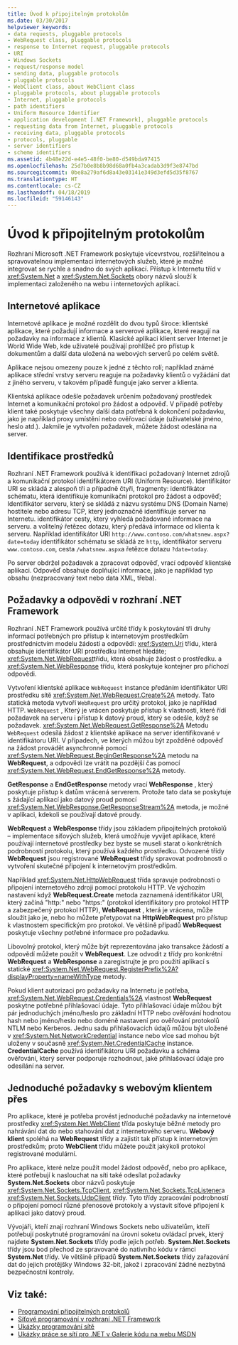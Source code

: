 ```yaml
---
title: Úvod k připojitelným protokolům
ms.date: 03/30/2017
helpviewer_keywords:
- data requests, pluggable protocols
- WebRequest class, pluggable protocols
- response to Internet request, pluggable protocols
- URI
- Windows Sockets
- request/response model
- sending data, pluggable protocols
- pluggable protocols
- WebClient class, about WebClient class
- pluggable protocols, about pluggable protocols
- Internet, pluggable protocols
- path identifiers
- Uniform Resource Identifier
- application development [.NET Framework], pluggable protocols
- requesting data from Internet, pluggable protocols
- receiving data, pluggable protocols
- protocols, pluggable
- server identifiers
- scheme identifiers
ms.assetid: 4b48e22d-e4e5-48f0-be80-d549bda97415
ms.openlocfilehash: 25d7b0e8b8b98d68a0fb4a3cadab3d9f3e8747bd
ms.sourcegitcommit: 0be8a279af6d8a43e03141e349d3efd5d35f8767
ms.translationtype: HT
ms.contentlocale: cs-CZ
ms.lasthandoff: 04/18/2019
ms.locfileid: "59146143"
---
```

# <a name="introducing-pluggable-protocols"></a>Úvod k připojitelným protokolům
Rozhraní Microsoft .NET Framework poskytuje vícevrstvou, rozšiřitelnou a spravovatelnou implementaci internetových služeb, které je možné integrovat se rychle a snadno do svých aplikací. Přístup k Internetu tříd v <xref:System.Net> a <xref:System.Net.Sockets> obory názvů slouží k implementaci založeného na webu i internetových aplikací.  
  
## <a name="internet-applications"></a>Internetové aplikace  
 Internetové aplikace je možné rozdělit do dvou typů široce: klientské aplikace, které požadují informace a serverové aplikace, které reagují na požadavky na informace z klientů. Klasické aplikaci klient server Internet je World Wide Web, kde uživatelé používají prohlížeč pro přístup k dokumentům a další data uložená na webových serverů po celém světě.  
  
 Aplikace nejsou omezeny pouze k jedné z těchto rolí; například známé aplikace střední vrstvy serveru reaguje na požadavky klientů o vyžádání dat z jiného serveru, v takovém případě funguje jako server a klienta.  
  
 Klientská aplikace odešle požadavek určením požadovaný prostředek Internet a komunikační protokol pro žádost a odpověď. V případě potřeby klient také poskytuje všechny další data potřebná k dokončení požadavku, jako je například proxy umístění nebo ověřovací údaje (uživatelské jméno, heslo atd.). Jakmile je vytvořen požadavek, můžete žádost odeslána na server.  
  
## <a name="identifying-resources"></a>Identifikace prostředků  
 Rozhraní .NET Framework používá k identifikaci požadovaný Internet zdrojů a komunikační protokol identifikátorem URI (Uniform Resource). Identifikátor URI se skládá z alespoň tři a případně čtyři, fragmenty: identifikátor schématu, která identifikuje komunikační protokol pro žádost a odpověď; Identifikátor serveru, který se skládá z názvu systému DNS (Domain Name) hostitele nebo adresu TCP, který jednoznačně identifikuje server na Internetu. identifikátor cesty, který vyhledá požadované informace na serveru. a volitelný řetězec dotazu, který předává informace od klienta k serveru. Například identifikátor URI `http://www.contoso.com/whatsnew.aspx?date=today` identifikátor schématu se skládá ze `http`, identifikátor serveru `www.contoso.com`, cesta `/whatsnew.aspx`a řetězce dotazu `?date=today`.  
  
 Po server obdržel požadavek a zpracovat odpověď, vrací odpověď klientské aplikaci. Odpověď obsahuje doplňující informace, jako je například typ obsahu (nezpracovaný text nebo data XML, třeba).  
  
## <a name="requests-and-responses-in-the-net-framework"></a>Požadavky a odpovědi v rozhraní .NET Framework  
 Rozhraní .NET Framework používá určité třídy k poskytování tři druhy informací potřebných pro přístup k internetovým prostředkům prostřednictvím modelu žádostí a odpovědí: <xref:System.Uri> třídu, která obsahuje identifikátor URI prostředku Internet hledáte; <xref:System.Net.WebRequest>třídu, která obsahuje žádost o prostředku. a <xref:System.Net.WebResponse> třídu, která poskytuje kontejner pro příchozí odpovědi.  
  
 Vytvoření klientské aplikace `WebRequest` instance předáním identifikátor URI prostředku sítě <xref:System.Net.WebRequest.Create%2A> metody. Tato statická metoda vytvoří `WebRequest` pro určitý protokol, jako je například HTTP. `WebRequest` , Který je vrácen poskytuje přístup k vlastnosti, které řídí požadavek na serveru i přístup k datový proud, který se odešle, když se požadavek. <xref:System.Net.WebRequest.GetResponse%2A> Metodu `WebRequest` odesílá žádost z klientské aplikace na server identifikované v identifikátoru URI. V případech, ve kterých můžou být zpožděné odpověď na žádost provádět asynchronně pomocí <xref:System.Net.WebRequest.BeginGetResponse%2A> metodu na **WebRequest**, a odpovědi lze vrátit na pozdější čas pomocí <xref:System.Net.WebRequest.EndGetResponse%2A> metody.  
  
 **GetResponse** a **EndGetResponse** metody vrací **WebResponse** , který poskytuje přístup k datům vrácená serverem. Protože tato data se poskytuje s žádající aplikací jako datový proud pomocí <xref:System.Net.WebResponse.GetResponseStream%2A> metoda, je možné v aplikaci, kdekoli se používají datové proudy.  
  
 **WebRequest** a **WebResponse** třídy jsou základem připojitelných protokolů – implementace síťových služeb, která umožňuje vyvíjet aplikace, které používají internetové prostředky bez byste se museli starat o konkrétních podrobností protokolu, který používá každého prostředku. Odvozené třídy **WebRequest** jsou registrované **WebRequest** třídy spravovat podrobnosti o vytvoření skutečné připojení k internetovým prostředkům.  
  
 Například <xref:System.Net.HttpWebRequest> třída spravuje podrobnosti o připojení internetového zdroji pomocí protokolu HTTP. Ve výchozím nastavení když **WebRequest.Create** metoda zaznamená identifikátor URI, který začíná "http:" nebo "https:" (protokol identifikátory pro protokol HTTP a zabezpečený protokol HTTP), **WebRequest** , která je vrácena, může sloužit jako je, nebo ho můžete přetypovat na **HttpWebRequest** pro přístup k vlastnostem specifickým pro protokol. Ve většině případů **WebRequest** poskytuje všechny potřebné informace pro požadavku.  
  
 Libovolný protokol, který může být reprezentována jako transakce žádostí a odpovědí můžete použít v **WebRequest**. Lze odvodit z třídy pro konkrétní **WebRequest** a **WebResponse** a zaregistrujte je pro použití aplikací s statické <xref:System.Net.WebRequest.RegisterPrefix%2A?displayProperty=nameWithType> metody.  
  
 Pokud klient autorizaci pro požadavky na Internetu je potřeba, <xref:System.Net.WebRequest.Credentials%2A> vlastnost **WebRequest** poskytne potřebné přihlašovací údaje. Tyto přihlašovací údaje můžou být pár jednoduchých jméno/heslo pro základní HTTP nebo ověřování hodnotou hash nebo jméno/heslo nebo doméně nastavení pro ověřování protokolů NTLM nebo Kerberos. Jednu sadu přihlašovacích údajů můžou být uložené v <xref:System.Net.NetworkCredential> instance nebo více sad mohou být uloženy v současně <xref:System.Net.CredentialCache> instance. **CredentialCache** používá identifikátoru URI požadavku a schéma ověřování, který server podporuje rozhodnout, jaké přihlašovací údaje pro odesílání na server.  
  
## <a name="simple-requests-with-webclient"></a>Jednoduché požadavky s webovým klientem přes  
 Pro aplikace, které je potřeba provést jednoduché požadavky na internetové prostředky <xref:System.Net.WebClient> třída poskytuje běžné metody pro nahrávání dat do nebo stahování dat z internetového serveru. **Webový klient** spoléhá na **WebRequest** třídy a zajistit tak přístup k internetovým prostředkům; proto **WebClient** třídu můžete použít jakýkoli protokol registrované modulární.  
  
 Pro aplikace, které nelze použít model žádost odpověď, nebo pro aplikace, které potřebují k naslouchat na síti také odesílat požadavky **System.Net.Sockets** obor názvů poskytuje <xref:System.Net.Sockets.TcpClient>, <xref:System.Net.Sockets.TcpListener>a <xref:System.Net.Sockets.UdpClient> třídy. Tyto třídy zpracování podrobností o připojení pomocí různé přenosové protokoly a vystavit síťové připojení k aplikaci jako datový proud.  
  
 Vývojáři, kteří znají rozhraní Windows Sockets nebo uživatelům, kteří potřebují poskytnuté programování na úrovni soketu ovládací prvek, který najdete **System.Net.Sockets** třídy podle jejich potřeb. **System.Net.Sockets** třídy jsou bod přechod ze spravované do nativního kódu v rámci **System.Net** třídy. Ve většině případů **System.Net.Sockets** třídy zařazování dat do jejich protějšky Windows 32-bit, jakož i zpracování žádné nezbytná bezpečnostní kontroly.  
  
## <a name="see-also"></a>Viz také:

- [Programování připojitelných protokolů](../../../docs/framework/network-programming/programming-pluggable-protocols.md)
- [Síťové programování v rozhraní .NET Framework](../../../docs/framework/network-programming/index.md)
- [Ukázky programování sítě](../../../docs/framework/network-programming/network-programming-samples.md)
- [Ukázky práce se sítí pro .NET v Galerie kódu na webu MSDN](https://code.msdn.microsoft.com/Wiki/View.aspx?ProjectName=nclsamples)
